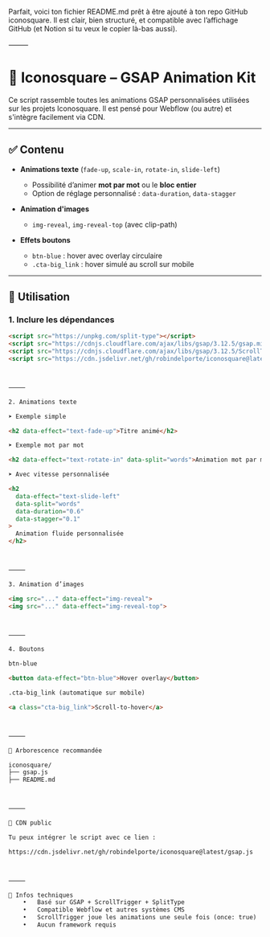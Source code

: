 Parfait, voici ton fichier README.md prêt à être ajouté à ton repo GitHub iconosquare.
Il est clair, bien structuré, et compatible avec l’affichage GitHub (et Notion si tu veux le copier là-bas aussi).

⸻



# 🎯 Iconosquare – GSAP Animation Kit

Ce script rassemble toutes les animations GSAP personnalisées utilisées sur les projets Iconosquare. Il est pensé pour Webflow (ou autre) et s'intègre facilement via CDN.

---

## ✅ Contenu

- **Animations texte** (`fade-up`, `scale-in`, `rotate-in`, `slide-left`)
  - Possibilité d’animer **mot par mot** ou le **bloc entier**
  - Option de réglage personnalisé : `data-duration`, `data-stagger`

- **Animation d'images**
  - `img-reveal`, `img-reveal-top` (avec clip-path)

- **Effets boutons**
  - `btn-blue` : hover avec overlay circulaire
  - `.cta-big_link` : hover simulé au scroll sur mobile

---

## 🚀 Utilisation

### 1. Inclure les dépendances

```html
<script src="https://unpkg.com/split-type"></script>
<script src="https://cdnjs.cloudflare.com/ajax/libs/gsap/3.12.5/gsap.min.js"></script>
<script src="https://cdnjs.cloudflare.com/ajax/libs/gsap/3.12.5/ScrollTrigger.min.js"></script>
<script src="https://cdn.jsdelivr.net/gh/robindelporte/iconosquare@latest/gsap.js"></script>



⸻

2. Animations texte

➤ Exemple simple

<h2 data-effect="text-fade-up">Titre animé</h2>

➤ Exemple mot par mot

<h2 data-effect="text-rotate-in" data-split="words">Animation mot par mot</h2>

➤ Avec vitesse personnalisée

<h2
  data-effect="text-slide-left"
  data-split="words"
  data-duration="0.6"
  data-stagger="0.1"
>
  Animation fluide personnalisée
</h2>



⸻

3. Animation d’images

<img src="..." data-effect="img-reveal">
<img src="..." data-effect="img-reveal-top">



⸻

4. Boutons

btn-blue

<button data-effect="btn-blue">Hover overlay</button>

.cta-big_link (automatique sur mobile)

<a class="cta-big_link">Scroll-to-hover</a>



⸻

📁 Arborescence recommandée

iconosquare/
├── gsap.js
├── README.md



⸻

🔗 CDN public

Tu peux intégrer le script avec ce lien :

https://cdn.jsdelivr.net/gh/robindelporte/iconosquare@latest/gsap.js



⸻

🧠 Infos techniques
	•	Basé sur GSAP + ScrollTrigger + SplitType
	•	Compatible Webflow et autres systèmes CMS
	•	ScrollTrigger joue les animations une seule fois (once: true)
	•	Aucun framework requis

